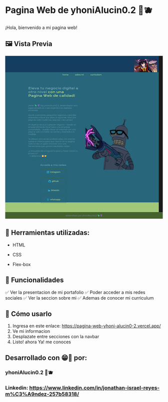 # Pagina Web de yhoniAlucin0.2 🦖🫐 

¡Hola, bienvenido a mi pagina web!

## 🖼️ Vista Previa

![Captura de pantalla](assets/Pagina_web.png)

## 🚀 Herramientas utilizadas:

* HTML

* CSS

* Flex-box

## 📌 Funcionalidades

✅ Ver la presentacion de mi portafolio
✅ Poder acceder a mis redes sociales
✅ Ver la seccion sobre mi
✅ Ademas de conocer mi curriculum

## 🎲 Cómo usarlo

1. Ingresa en este enlace:
   https://pagina-web-yhoni-alucin0-2.vercel.app/
2. Ve mi informacion
3. Desplazate entre secciones con la navbar
4. Listo! ahora Ya! me conoces

## Desarrollado con 😁💛 por:

### yhoniAlucin0.2 🦖🫐 

### Linkedin: https://www.linkedin.com/in/jonathan-israel-reyes-m%C3%A9ndez-257b58318/

